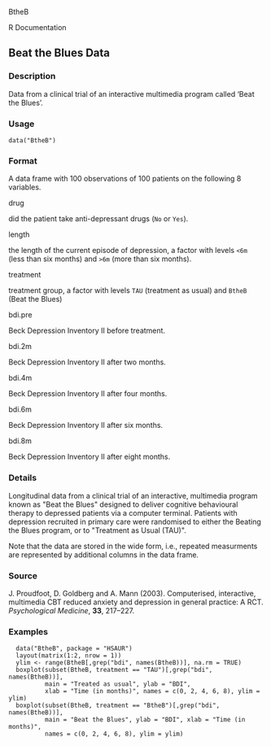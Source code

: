 BtheB

R Documentation

##  Beat the Blues Data

### Description

Data from a clinical trial of an interactive multimedia program called ‘Beat
the Blues’.

### Usage

    data("BtheB")

### Format

A data frame with 100 observations of 100 patients on the following 8
variables.

drug

did the patient take anti-depressant drugs (`No` or `Yes`).

length

the length of the current episode of depression, a factor with levels `<6m`
(less than six months) and `>6m` (more than six months).

treatment

treatment group, a factor with levels `TAU` (treatment as usual) and `BtheB`
(Beat the Blues)

bdi.pre

Beck Depression Inventory II before treatment.

bdi.2m

Beck Depression Inventory II after two months.

bdi.4m

Beck Depression Inventory II after four months.

bdi.6m

Beck Depression Inventory II after six months.

bdi.8m

Beck Depression Inventory II after eight months.

### Details

Longitudinal data from a clinical trial of an interactive, multimedia program
known as "Beat the Blues" designed to deliver cognitive behavioural therapy to
depressed patients via a computer terminal. Patients with depression recruited
in primary care were randomised to either the Beating the Blues program, or to
"Treatment as Usual (TAU)".

Note that the data are stored in the wide form, i.e., repeated measurments are
represented by additional columns in the data frame.

### Source

J. Proudfoot, D. Goldberg and A. Mann (2003). Computerised, interactive,
multimedia CBT reduced anxiety and depression in general practice: A RCT.
_Psychological Medicine_, **33**, 217–227.

### Examples

    
    
      data("BtheB", package = "HSAUR")
      layout(matrix(1:2, nrow = 1))   
      ylim <- range(BtheB[,grep("bdi", names(BtheB))], na.rm = TRUE)
      boxplot(subset(BtheB, treatment == "TAU")[,grep("bdi", names(BtheB))],
              main = "Treated as usual", ylab = "BDI", 
              xlab = "Time (in months)", names = c(0, 2, 4, 6, 8), ylim = ylim)
      boxplot(subset(BtheB, treatment == "BtheB")[,grep("bdi", names(BtheB))], 
              main = "Beat the Blues", ylab = "BDI", xlab = "Time (in months)",
              names = c(0, 2, 4, 6, 8), ylim = ylim)
    

